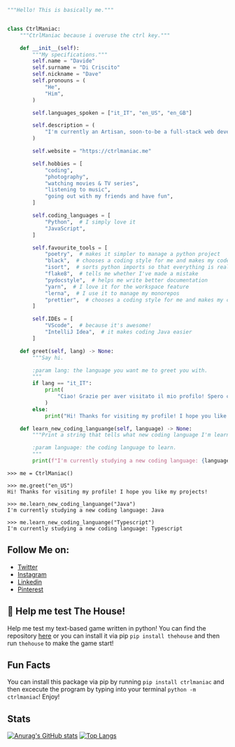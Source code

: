 ```python
"""Hello! This is basically me."""


class CtrlManiac:
    """CtrlManiac because i overuse the ctrl key."""

    def __init__(self):
        """My specifications."""
        self.name = "Davide"
        self.surname = "Di Criscito"
        self.nickname = "Dave"
        self.pronouns = (
            "He",
            "Him",
        )

        self.languages_spoken = ["it_IT", "en_US", "en_GB"]

        self.description = (
            "I'm currently an Artisan, soon-to-be a full-stack web developer!"
        )

        self.website = "https://ctrlmaniac.me"

        self.hobbies = [
            "coding",
            "photography",
            "watching movies & TV series",
            "listening to music",
            "going out with my friends and have fun",
        ]

        self.coding_languages = [
            "Python",  # I simply love it
            "JavaScript",
        ]

        self.favourite_tools = [
            "poetry",  # makes it simpler to manage a python project
            "black",  # chooses a coding style for me and makes my code pretty
            "isort",  # sorts python imports so that everything is really clear
            "flake8",  # tells me whether I've made a mistake
            "pydocstyle",  # helps me write better documentation
            "yarn",  # I love it for the workspace feature
            "lerna",  # I use it to manage my monorepos
            "prettier",  # chooses a coding style for me and makes my code pretty
        ]

        self.IDEs = [
            "VScode",  # because it's awesome!
            "IntelliJ Idea",  # it makes coding Java easier
        ]

    def greet(self, lang) -> None:
        """Say hi.

        :param lang: the language you want me to greet you with.
        """
        if lang == "it_IT":
            print(
                "Ciao! Grazie per aver visitato il mio profilo! Spero che i miei progetti ti piacciano!"
            )
        else:
            print("Hi! Thanks for visiting my profile! I hope you like my projects!")

    def learn_new_coding_languange(self, language) -> None:
        """Print a string that tells what new coding language I'm learning.

        :param language: the coding language to learn.
        """
        print(f"I'm currently studying a new coding language: {language}")
```

```
>>> me = CtrlManiac()

>>> me.greet("en_US")
Hi! Thanks for visiting my profile! I hope you like my projects!

>>> me.learn_new_coding_languange("Java")
I'm currently studying a new coding language: Java

>>> me.learn_new_coding_languange("Typescript")
I'm currently studying a new coding language: Typescript
```

## Follow Me on:

- [Twitter](https://twitter.com/ctrlmaniac)
- [Instagram](https://instagram.com/meldinco)
- [Linkedin](https://www.linkedin.com/in/dcdavide/)
- [Pinterest](https://pin.it/4erq4kP)

## :pray: Help me test The House!

Help me test my text-based game written in python!
You can find the repository [here](https://github.com/ctrlmaniac/the-house) or you can install it via pip `pip install thehouse` and then run `thehouse` to make the game start!

## Fun Facts

You can install this package via pip by running `pip install ctrlmaniac` and then excecute the program by typing into your terminal `python -m ctrlmaniac`! Enjoy!

## Stats

[![Anurag's GitHub stats](https://github-readme-stats.vercel.app/api?username=ctrlmaniac)](https://github.com/anuraghazra/github-readme-stats)
[![Top Langs](https://github-readme-stats.vercel.app/api/top-langs/?username=ctrlmaniac)](https://github.com/anuraghazra/github-readme-stats)

